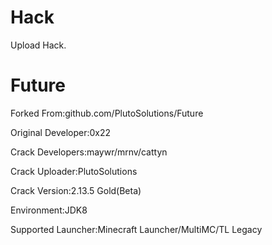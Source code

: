 # Hack
Upload Hack.
# Future
Forked From:github.com/PlutoSolutions/Future

Original Developer:0x22

Crack Developers:maywr/mrnv/cattyn

Crack Uploader:PlutoSolutions

Crack Version:2.13.5 Gold(Beta)

Environment:JDK8

Supported Launcher:Minecraft Launcher/MultiMC/TL Legacy
